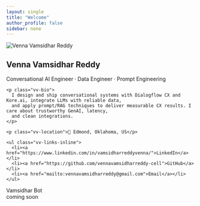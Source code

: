 ```yaml
---
layout: single
title: "Welcome"
author_profile: false
sidebar: none
---
```


<div class="vv-hero">
  <!-- LEFT: Content -->
  <section class="vv-left">
    <div class="vv-header">
      <img class="vv-avatar" src="/assets/images/profile.jpg" alt="Venna Vamsidhar Reddy" />
      <div class="vv-titles">
        <h1 class="vv-name no-wrap">Venna Vamsidhar Reddy</h1>
        <p class="vv-role">Conversational AI Engineer · Data Engineer · Prompt Engineering</p>
      </div>
    </div>

    <p class="vv-bio">
      I design and ship conversational systems with Dialogflow CX and Kore.ai, integrate LLMs with reliable data,
      and apply prompt/RAG techniques to deliver measurable CX results. I care about trustworthy GenAI, latency,
      and clean integrations.
    </p>

    <p class="vv-location">📍 Edmond, Oklahoma, US</p>

    <ul class="vv-links-inline">
      <li><a href="https://www.linkedin.com/in/vamsidharreddyvenna/">LinkedIn</a></li>
      <li><a href="https://github.com/vennavamsidharreddy-cell">GitHub</a></li>
      <li><a href="mailto:vennavamsidharreddy@gmail.com">Email</a></li>
    </ul>
  </section>

  <!-- RIGHT: Bot placeholder -->
  <aside class="vv-right">
    <div class="vv-bot-card">
      <div class="vv-bot-header">Vamsidhar Bot</div>
      <div class="vv-bot-body">coming soon</div>
    </div>
  </aside>
</div>
